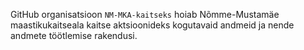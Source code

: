 GitHub organisatsioon `NM-MKA-kaitseks` hoiab Nõmme-Mustamäe maastikukaitseala kaitse aktsioonideks kogutavaid andmeid ja nende andmete töötlemise rakendusi.

